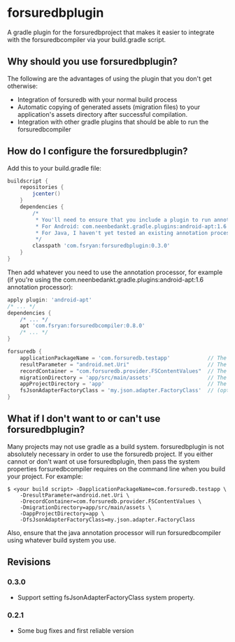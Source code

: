 # forsuredbplugin
A gradle plugin for the forsuredbproject that makes it easier to integrate with the forsuredbcompiler via your build.gradle script.

## Why should you use forsuredbplugin?
The following are the advantages of using the plugin that you don't get otherwise:

* Integration of forsuredb with your normal build process
* Automatic copying of generated assets (migration files) to your application's assets directory after successful compilation.
* Integration with other gradle plugins that should be able to run the forsuredbcompiler

## How do I configure the forsuredbplugin?
Add this to your build.gradle file:
```groovy
buildscript {
    repositories {
        jcenter()
    }
    dependencies {
        /*
         * You'll need to ensure that you include a plugin to run annotation processing.
         * For Android: com.neenbedankt.gradle.plugins:android-apt:1.6 seems to work well.
         * For Java, I haven't yet tested an existing annotation processor plugin, so I can't make a suggestion.
         */
        classpath 'com.fsryan:forsuredbplugin:0.3.0'
    }
}
```

Then add whatever you need to use the annotation processor, for example (if you're using the com.neenbedankt.gradle.plugins:android-apt:1.6 annotation processor):
```groovy
apply plugin: 'android-apt'
/* ... */
dependencies {
    /* ... */
    apt 'com.fsryan:forsuredbcompiler:0.8.0'
    /* ... */
}

forsuredb {
    applicationPackageName = 'com.forsuredb.testapp'            // The base package for your app
    resultParameter = "android.net.Uri"                         // The class you would like to use as the result of saving records
    recordContainer = "com.forsuredb.provider.FSContentValues"  // The class you would like to put record information into before saving
    migrationDirectory = 'app/src/main/assets'                  // The assests directory for your app relative to the working directory of your build
    appProjectDirectory = 'app'                                 // The base directory for your app relative to the working directory of your build
    fsJsonAdapterFactoryClass = 'my.json.adapter.FactoryClass'  // (optional) A class implementing FSJsonAdapterFactory used to create your own custom Gson object for Doc Store serialization/deserialization
}
```

## What if I don't want to or can't use forsuredbplugin?
Many projects may not use gradle as a build system. forsuredbplugin is not absolutely necessary in order to use the forsuredb project. If you either cannot or don't want ot use forsuredbplugin, then pass the system properties forsuredbcompiler requires on the command line when you build your project.
For example:
```
$ <your build script> -DapplicationPackageName=com.forsuredb.testapp \
    -DresultParameter=android.net.Uri \
    -DrecordContainer=com.forsuredb.provider.FSContentValues \
    -DmigrationDirectory=app/src/main/assets \
    -DappProjectDirectory=app \
    -DfsJsonAdapterFactoryClass=my.json.adapter.FactoryClass
```
Also, ensure that the java annotation processor will run forsuredbcompiler using whatever build system you use.

## Revisions
### 0.3.0
- Support setting fsJsonAdapterFactoryClass system property.
### 0.2.1
- Some bug fixes and first reliable version
